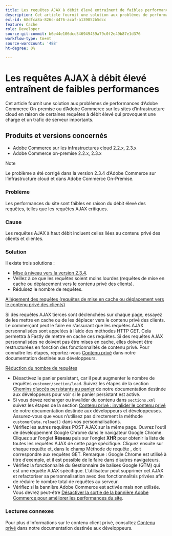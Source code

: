 ```yaml
---
title: Les requêtes AJAX à débit élevé entraînent de faibles performances
description: Cet article fournit une solution aux problèmes de performances d’Adobe Commerce On-premise ou d’Adobe Commerce sur les sites d’infrastructure cloud en raison de certaines requêtes à débit élevé qui provoquent une charge et un trafic de serveur importants.
exl-id: 68dfca8a-826c-4476-acaf-a139052b5dcc
feature: Cache
role: Developer
source-git-commit: b6e44e106dcc546949459a79c0f2e49b87e1d376
workflow-type: tm+mt
source-wordcount: '488'
ht-degree: 0%

---
```


# Les requêtes AJAX à débit élevé entraînent de faibles performances

Cet article fournit une solution aux problèmes de performances d’Adobe Commerce On-premise ou d’Adobe Commerce sur les sites d’infrastructure cloud en raison de certaines requêtes à débit élevé qui provoquent une charge et un trafic de serveur importants.

## Produits et versions concernés

* Adobe Commerce sur les infrastructures cloud 2.2.x, 2.3.x
* Adobe Commerce on-premise 2.2.x, 2.3.x

>[!NOTE]
>
>Le problème a été corrigé dans la version 2.3.4 d’Adobe Commerce sur l’infrastructure cloud et dans Adobe Commerce On-Premise.

### Problème

Les performances du site sont faibles en raison du débit élevé des requêtes, telles que les requêtes AJAX critiques.

### Cause

Les requêtes AJAX à haut débit incluent celles liées au contenu privé des clients et clientes.

### Solution

Il existe trois solutions :

* [Mise à niveau vers la version 2.3.4](https://experienceleague.adobe.com/fr/docs/commerce-cloud-service/user-guide/develop/upgrade/commerce-version).
* Veillez à ce que les requêtes soient moins lourdes (requêtes de mise en cache ou déplacement vers le contenu privé des clients).
* Réduisez le nombre de requêtes.

<u>Allégement des requêtes (requêtes de mise en cache ou déplacement vers le contenu privé des clients)</u>

Si des requêtes AJAX tierces sont déclenchées sur chaque page, essayez de les mettre en cache ou de les déplacer vers le contenu privé des clients. Le commerçant peut le faire en s’assurant que les requêtes AJAX personnalisées sont appelées à l’aide des méthodes HTTP GET. Cela permettra à Fastly de mettre en cache ces requêtes. Si des requêtes AJAX personnalisées ne doivent pas être mises en cache, elles doivent être restructurées en fonction des fonctionnalités de contenu privé. Pour connaître les étapes, reportez-vous [Contenu privé](https://developer.adobe.com/commerce/php/development/cache/page/private-content/) dans notre documentation destinée aux développeurs.

<u>Réduction du nombre de requêtes</u>

* Désactivez le panier persistant, car il peut augmenter le nombre de requêtes `customer/section/load`. Suivez les étapes de la section [Chemins d’accès persistants au panier](https://experienceleague.adobe.com/fr/docs/commerce-operations/configuration-guide/paths/config-reference-general) de notre documentation destinée aux développeurs pour voir si le panier persistant est activé.
* Si vous devez recharger ou invalider du contenu dans `sections.xml` suivez les étapes de la section [Contenu privé : invalider le contenu privé](https://developer.adobe.com/commerce/php/development/cache/page/private-content/#invalidate-private-content) de notre documentation destinée aux développeurs et développeuses. Assurez-vous que vous n’utilisez pas directement la méthode `customerData.reload()` dans vos personnalisations.
* Vérifiez les autres requêtes POST AJAX sur la même page. Ouvrez l’outil de développement Google Chrome dans le navigateur Google Chrome. Cliquez sur l’onglet **Réseau** puis sur l’onglet **XHR** pour obtenir la liste de toutes les requêtes AJAX de cette page spécifique. Cliquez ensuite sur chaque requête et, dans le champ Méthode de requête , doit correspondre aux requêtes GET. Remarque : Google Chrome est utilisé à titre d’exemple, et il est possible de le faire dans d’autres navigateurs.
* Vérifiez la fonctionnalité du Gestionnaire de balises Google (GTM) qui est une requête AJAX spécifique. L’utilisateur peut supprimer cet AJAX et refactoriser sa personnalisation avec des fonctionnalités privées afin de réduire le nombre total de requêtes au serveur.
* Vérifiez si la bannière Adobe Commerce est activée mais non utilisée. Vous devrez peut-être [Désactiver la sortie de la bannière Adobe Commerce pour améliorer les performances du site](https://experienceleague.adobe.com/fr/docs/experience-cloud-kcs/kbarticles/ka-26909).

### Lectures connexes

Pour plus d’informations sur le contenu client privé, consultez [Contenu privé](https://developer.adobe.com/commerce/php/development/cache/page/private-content/) dans notre documentation destinée aux développeurs.
